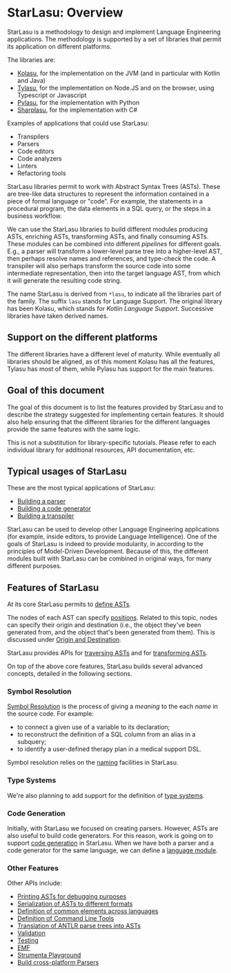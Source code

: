 # StarLasu: Overview

StarLasu is a methodology to design and implement Language Engineering applications.
The methodology is supported by a set of libraries that permit its application on different platforms.

The libraries are:

- [Kolasu](https://github.com/strumenta/kolasu), for the implementation on the JVM (and in particular with Kotlin and Java)
- [Tylasu](https://github.com/strumenta/tylasu), for the implementation on Node.JS and on the browser, using Typescript or Javascript
- [Pylasu](https://github.com/strumenta/pylasu), for the implementation with Python
- [Sharplasu](https://github.com/strumenta/sharplasu), for the implementation with C#

Examples of applications that could use StarLasu:

- Transpilers
- Parsers
- Code editors
- Code analyzers
- Linters
- Refactoring tools

StarLasu libraries permit to work with Abstract Syntax Trees (ASTs). These are tree-like data structures to represent 
the information contained in a piece of formal language or "code". For example, the statements in a procedural program,
the data elements in a SQL query, or the steps in a business workflow.

We can use the StarLasu libraries to build different modules producing ASTs, enriching ASTs, transforming ASTs, and 
finally consuming ASTs. These modules can be combined into different _pipelines_ for different goals. E.g., a parser
will transform a lower-level parse tree into a higher-level AST, then perhaps resolve names and references, and 
type-check the code. A transpiler will also perhaps transform the source code into some intermediate representation, 
then into the target language AST, from which it will generate the resulting code string.   

The name StarLasu is derived from `*lasu`, to indicate all the libraries part of the family. The suffix `lasu` stands 
for Language Support. The original library has been Kolasu, which stands for _Kotlin Language Support_. Successive 
libraries have taken derived names.

## Support on the different platforms

The different libraries have a different level of maturity. While eventually all libraries should be aligned, as of this
moment Kolasu has all the features, Tylasu has most of them, while Pylasu has support for the main features.

## Goal of this document

The goal of this document is to list the features provided by StarLasu and to describe the strategy suggested for 
implementing certain features. It should also help ensuring that the different libraries for the different languages
provide the same features with the same logic.

This is not a substitution for library-specific tutorials. Please refer to each individual library for additional
resources, API documentation, etc.

## Typical usages of StarLasu

These are the most typical applications of StarLasu:

- [Building a parser](https://github.com/Strumenta/StarLasu/blob/main/documentation/usecases/building-parser.md)
- [Building a code generator](https://github.com/Strumenta/StarLasu/blob/main/documentation/usecases/building-codegenerator.md)
- [Building a transpiler](https://github.com/Strumenta/StarLasu/blob/main/documentation/usecases/building-transpiler.md)

StarLasu can be used to develop other Language Engineering applications (for example, inside editors, to provide 
Language Intelligence). One of the goals of StarLasu is indeed to provide modularity, in according to the principles of 
Model-Driven Development. Because of this, the different modules built with StarLasu can be combined in original ways, 
for many different purposes.

## Features of StarLasu

At its core StarLasu permits to [define ASTs](https://github.com/Strumenta/StarLasu/blob/main/documentation/ast_definition.md).

The nodes of each AST can specify [positions](https://github.com/Strumenta/StarLasu/blob/main/documentation/position.md). Related to this topic, nodes can specify their origin and destination (i.e., the object they've been generated from, and the object that's been generated from them). 
This is discussed under [Origin and Destination](https://github.com/Strumenta/StarLasu/blob/main/documentation/origin_and_destination.md).

StarLasu provides APIs for [traversing ASTs](https://github.com/Strumenta/StarLasu/blob/main/documentation/traversing.md) and for [transforming ASTs](https://github.com/Strumenta/StarLasu/blob/main/documentation/transformations.md).

On top of the above core features, StarLasu builds several advanced concepts, detailed in the following sections. 

### Symbol Resolution

[Symbol Resolution](https://github.com/Strumenta/StarLasu/blob/main/documentation/symbol_resolution.md)
is the process of giving a _meaning_ to the each _name_ in the source code. For example:
* to connect a given use of a variable to its declaration;
* to reconstruct the definition of a SQL column from an alias in a subquery;
* to identify a user-defined therapy plan in a medical support DSL. 

Symbol resolution relies on the [naming](https://github.com/Strumenta/StarLasu/blob/main/documentation/naming.md) 
facilities in StarLasu.

### Type Systems

We're also planning to add support for the definition of [type systems](https://github.com/Strumenta/StarLasu/blob/main/documentation/typesystem.md).

### Code Generation

Initially, with StarLasu we focused on creating parsers. However, ASTs are also useful to build code generators. 
For this reason, work is going on to support [code generation](https://github.com/Strumenta/StarLasu/blob/main/documentation/code_generation.md)
in StarLasu. When we have both a parser and a code generator for the same language, we can define a
[language module](https://github.com/Strumenta/StarLasu/blob/main/documentation/language_module.md).

### Other Features

Other APIs include:

- [Printing ASTs for debugging purposes](https://github.com/Strumenta/StarLasu/blob/main/documentation/debug_print_format.md)
- [Serialization of ASTs to different formats](https://github.com/Strumenta/StarLasu/blob/main/documentation/serialization.md)
- [Definition of common elements across languages](https://github.com/Strumenta/StarLasu/blob/main/documentation/ast_common_elements.md)
- [Definition of Command Line Tools](https://github.com/Strumenta/StarLasu/blob/main/documentation/cli_tools.md)
- [Translation of ANTLR parse trees into ASTs](https://github.com/Strumenta/StarLasu/blob/main/documentation/parsetree_to_ast.md)
- [Validation](https://github.com/Strumenta/StarLasu/blob/main/documentation/validation.md)
- [Testing](https://github.com/Strumenta/StarLasu/blob/main/documentation/testing.md)
- [EMF](https://github.com/Strumenta/StarLasu/blob/main/documentation/emf.md)
- [Strumenta Playground](https://github.com/Strumenta/StarLasu/blob/main/documentation/playground.md)
- [Build cross-platform Parsers](https://github.com/Strumenta/StarLasu/blob/main/documentation/parsers-cross-platform.md)

